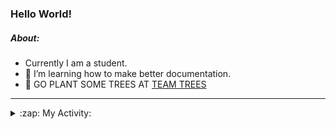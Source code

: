 ### Hello World!

##### About:
- Currently I am a student.
- 🌱 I’m learning how to make better documentation.
- 🌱 GO PLANT SOME TREES AT [TEAM TREES](https://teamtrees.org/)

---
<details>
  <summary>:zap: My Activity:</summary>
  
<!--START_SECTION:waka-->
![Code Time](http://img.shields.io/badge/Code%20Time-1%2C096%20hrs%2037%20mins-blue)

**I'm a Night 🦉** 

```text
🌞 Morning                1397 commits        ██░░░░░░░░░░░░░░░░░░░░░░░   09.19 % 
🌆 Daytime                5248 commits        █████████░░░░░░░░░░░░░░░░   34.53 % 
🌃 Evening                4377 commits        ███████░░░░░░░░░░░░░░░░░░   28.80 % 
🌙 Night                  4176 commits        ███████░░░░░░░░░░░░░░░░░░   27.48 % 
```
📅 **I'm Most Productive on Wednesday** 

```text
Monday                   2301 commits        ████░░░░░░░░░░░░░░░░░░░░░   15.14 % 
Tuesday                  1841 commits        ███░░░░░░░░░░░░░░░░░░░░░░   12.11 % 
Wednesday                3614 commits        ██████░░░░░░░░░░░░░░░░░░░   23.78 % 
Thursday                 1922 commits        ███░░░░░░░░░░░░░░░░░░░░░░   12.65 % 
Friday                   1511 commits        ██░░░░░░░░░░░░░░░░░░░░░░░   09.94 % 
Saturday                 1373 commits        ██░░░░░░░░░░░░░░░░░░░░░░░   09.03 % 
Sunday                   2636 commits        ████░░░░░░░░░░░░░░░░░░░░░   17.34 % 
```


📊 **This Week I Spent My Time On** 

```text
🔥 Editors: 
VS Code                  7 hrs 30 mins       █████████████████████████   100.00 % 

🐱‍💻 Projects: 
CSF22                    4 hrs 18 mins       ██████████████░░░░░░░░░░░   57.45 % 
praise                   2 hrs 33 mins       █████████░░░░░░░░░░░░░░░░   34.15 % 
TEA-onboarding-bot       21 mins             █░░░░░░░░░░░░░░░░░░░░░░░░   04.67 % 
technocean-frontend      16 mins             █░░░░░░░░░░░░░░░░░░░░░░░░   03.65 % 
CSF                      0 secs              ░░░░░░░░░░░░░░░░░░░░░░░░░   00.09 % 
```


 Last Updated on 11/04/2023 16:09:27 UTC
<!--END_SECTION:waka-->
</details>
